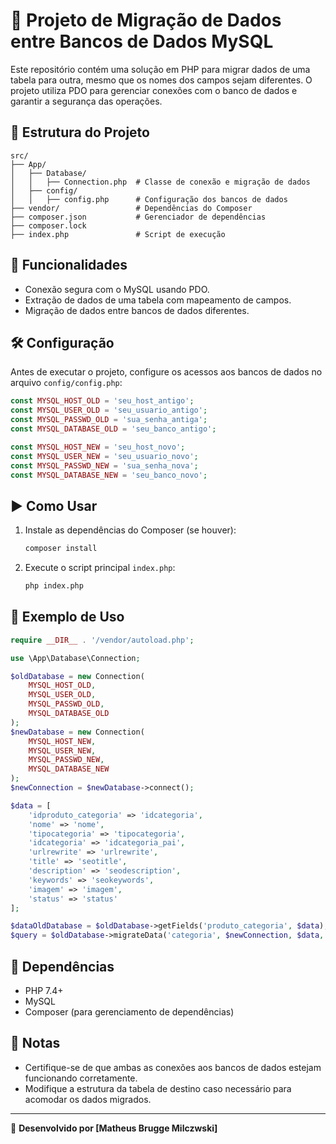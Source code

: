 # 📌 Projeto de Migração de Dados entre Bancos de Dados MySQL

Este repositório contém uma solução em PHP para migrar dados de uma tabela para outra, mesmo que os nomes dos campos sejam diferentes. O projeto utiliza PDO para gerenciar conexões com o banco de dados e garantir a segurança das operações.

## 📂 Estrutura do Projeto

```
src/
├── App/
│   ├── Database/
│   │   ├── Connection.php  # Classe de conexão e migração de dados
│   ├── config/
│   │   ├── config.php      # Configuração dos bancos de dados
├── vendor/                 # Dependências do Composer
├── composer.json           # Gerenciador de dependências
├── composer.lock
├── index.php               # Script de execução
```

## 🚀 Funcionalidades

- Conexão segura com o MySQL usando PDO.
- Extração de dados de uma tabela com mapeamento de campos.
- Migração de dados entre bancos de dados diferentes.

## 🛠️ Configuração

Antes de executar o projeto, configure os acessos aos bancos de dados no arquivo `config/config.php`:

```php
const MYSQL_HOST_OLD = 'seu_host_antigo';
const MYSQL_USER_OLD = 'seu_usuario_antigo';
const MYSQL_PASSWD_OLD = 'sua_senha_antiga';
const MYSQL_DATABASE_OLD = 'seu_banco_antigo';

const MYSQL_HOST_NEW = 'seu_host_novo';
const MYSQL_USER_NEW = 'seu_usuario_novo';
const MYSQL_PASSWD_NEW = 'sua_senha_nova';
const MYSQL_DATABASE_NEW = 'seu_banco_novo';
```

## ▶️ Como Usar

1. Instale as dependências do Composer (se houver):

   ```sh
   composer install
   ```

2. Execute o script principal `index.php`:

   ```sh
   php index.php
   ```

## 📝 Exemplo de Uso

```php
require __DIR__ . '/vendor/autoload.php';

use \App\Database\Connection;

$oldDatabase = new Connection(
    MYSQL_HOST_OLD,
    MYSQL_USER_OLD,
    MYSQL_PASSWD_OLD,
    MYSQL_DATABASE_OLD
);
$newDatabase = new Connection(
    MYSQL_HOST_NEW,
    MYSQL_USER_NEW,
    MYSQL_PASSWD_NEW,
    MYSQL_DATABASE_NEW
);
$newConnection = $newDatabase->connect();

$data = [
    'idproduto_categoria' => 'idcategoria',
    'nome' => 'nome',
    'tipocategoria' => 'tipocategoria',
    'idcategoria' => 'idcategoria_pai',
    'urlrewrite' => 'urlrewrite',
    'title' => 'seotitle',
    'description' => 'seodescription',
    'keywords' => 'seokeywords',
    'imagem' => 'imagem',
    'status' => 'status'
];

$dataOldDatabase = $oldDatabase->getFields('produto_categoria', $data);
$query = $oldDatabase->migrateData('categoria', $newConnection, $data, $dataOldDatabase);
```

## 🔗 Dependências

- PHP 7.4+
- MySQL
- Composer (para gerenciamento de dependências)

## 📌 Notas

- Certifique-se de que ambas as conexões aos bancos de dados estejam funcionando corretamente.
- Modifique a estrutura da tabela de destino caso necessário para acomodar os dados migrados.

---

📌 **Desenvolvido por [Matheus Brugge Milczwski]**


